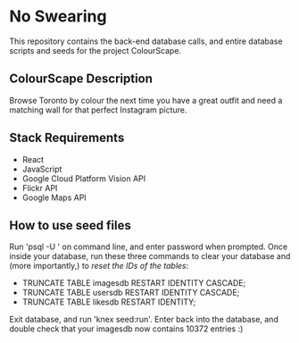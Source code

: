 # No Swearing
This repository contains the back-end database calls, and entire database scripts and seeds for the project ColourScape.

## ColourScape Description
Browse Toronto by colour the next time you have a great outfit and need a matching wall for that perfect Instagram picture.

## Stack Requirements
- React
- JavaScript
- Google Cloud Platform Vision API
- Flickr API
- Google Maps API

## How to use seed files
Run 'psql -U <dbname> <username>' on command line, and enter password when prompted.
Once inside your database, run these three commands to clear your database and (more importantly,) to _reset the IDs of the tables_:
- TRUNCATE TABLE imagesdb RESTART IDENTITY CASCADE;
- TRUNCATE TABLE usersdb RESTART IDENTITY CASCADE;
- TRUNCATE TABLE likesdb RESTART IDENTITY;

Exit database, and run 'knex seed:run'.
Enter back into the database, and double check that your imagesdb now contains 10372 entries :)
